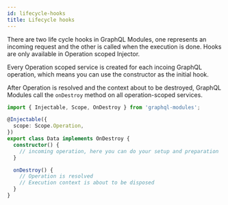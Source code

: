 ```yaml
---
id: lifecycle-hooks
title: Lifecycle hooks
---
```


There are two life cycle hooks in GraphQL Modules, one represents an incoming request and the other is called when the execution is done. Hooks are only available in Operation scoped Injector.

Every Operation scoped service is created for each incoing GraphQL operation, which means you can use the constructor as the initial hook.

After Operation is resolved and the context about to be destroyed, GraphQL Modules call the `onDestroy` method on all operation-scoped services.

```typescript
import { Injectable, Scope, OnDestroy } from 'graphql-modules';

@Injectable({
  scope: Scope.Operation,
})
export class Data implements OnDestroy {
  constructor() {
    // incoming operation, here you can do your setup and preparation
  }

  onDestroy() {
    // Operation is resolved
    // Execution context is about to be disposed
  }
}
```
